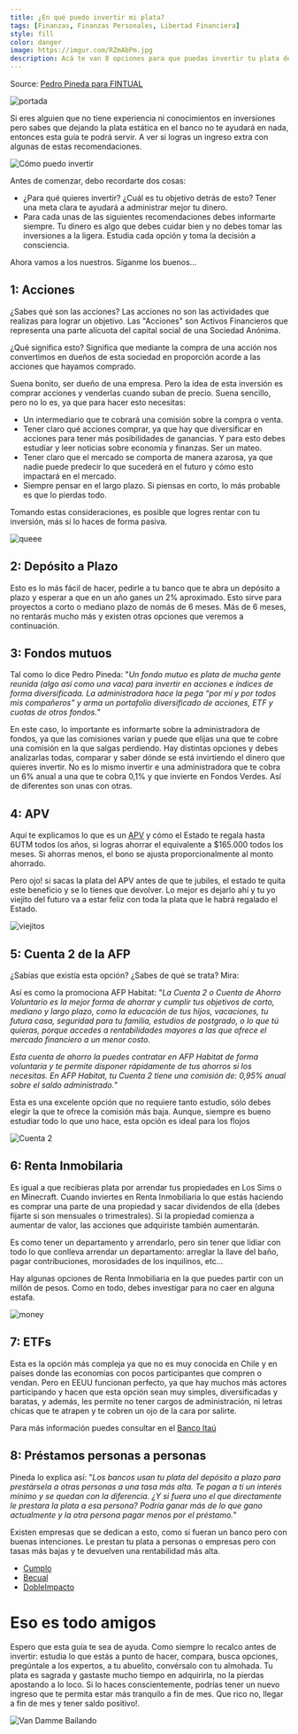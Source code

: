 ```yaml
---
title: ¿En qué puedo invertir mi plata?
tags: [Finanzas, Finanzas Personales, Libertad Financiera]
style: fill
color: danger
image: https://imgur.com/RZmAbPm.jpg
description: Acá te van 8 opciones para que puedas invertir tu plata de forma segura
---
```


Source: [Pedro Pineda para FINTUAL](https://edu.fintual.cl/en-qu%C3%A9-invertir-mi-plata-c4be6a63a881/)

![portada](https://imgur.com/RZmAbPm.jpg)

Si eres alguien que no tiene experiencia ni conocimientos en inversiones pero sabes que dejando la plata estática en el banco no te ayudará en nada, entonces esta guía te podrá servir. A ver si logras un ingreso extra con algunas de estas recomendaciones.

![Cómo puedo invertir](https://media.giphy.com/media/3ohjV1wV5q38uFVjG0/giphy.gif)

Antes de comenzar, debo recordarte dos cosas:

- ¿Para qué quieres invertir? ¿Cuál es tu objetivo detrás de esto? Tener una meta clara te ayudará a administrar mejor tu dinero.
- Para cada unas de las siguientes recomendaciones debes informarte siempre. Tu dinero es algo que debes cuidar bien y no debes tomar las inversiones a la ligera. Estudia cada opción y toma la decisión a consciencia.

Ahora vamos a los nuestros. Síganme los buenos...

## 1: Acciones

¿Sabes qué son las acciones? Las acciones no son las actividades que realizas para lograr un objetivo. Las "Acciones" son Activos Financieros que representa una parte alícuota del capital social de una Sociedad Anónima.

¿Qué significa esto? Significa que mediante la compra de una acción nos convertimos en dueños de esta sociedad en proporción acorde a las acciones que hayamos comprado.

Suena bonito, ser dueño de una empresa. Pero la idea de esta inversión es comprar acciones y venderlas cuando suban de precio.
Suena sencillo, pero no lo es, ya que para hacer esto necesitas:

- Un intermediario que te cobrará una comisión sobre la compra o venta.
- Tener claro qué acciones comprar, ya que hay que diversificar en acciones para tener más posibilidades de ganancias. Y para esto debes estudiar y leer noticias sobre economía y finanzas. Ser un mateo.
- Tener claro que el mercado se comporta de manera azarosa, ya que nadie puede predecir lo que sucederá en el futuro y cómo esto impactará en el mercado.
- Siempre pensar en el largo plazo. Si piensas en corto, lo más probable es que lo pierdas todo.

Tomando estas consideraciones, es posible que logres rentar con tu inversión, más si lo haces de forma pasiva.

![queee](https://insdrcdn.com/media/attachments/b/69/114b0369b.gif)


## 2: Depósito a Plazo

Esto es lo más fácil de hacer, pedirle a tu banco que te abra un depósito a plazo y esperar a que en un año ganes un 2% aproximado. Esto sirve para proyectos a corto o mediano plazo de nomás de 6 meses. Más de 6 meses, no rentarás mucho más y existen otras opciones que veremos a continuación.


## 3: Fondos mutuos

Tal como lo dice Pedro Pineda: "*Un fondo mutuo es plata de mucha gente reunida (algo así como una vaca) para invertir en acciones e índices de forma diversificada. La administradora hace la pega “por mí y por todos mis compañeros” y arma un portafolio diversificado de acciones, ETF y cuotas de otros fondos.*"

En este caso, lo importante es informarte sobre la administradora de fondos, ya que las comisiones varían y puede que elijas una que te cobre una comisión en la que salgas perdiendo. Hay distintas opciones y debes analizarlas todas, comparar y saber dónde se está invirtiendo el dinero que quieres invertir. No es lo mismo invertir e una administradora que te cobra un 6% anual a una que te cobra 0,1% y que invierte en Fondos Verdes. Así de diferentes son unas con otras.


## 4: APV

Aquí te explicamos lo que es un [APV](https://www.tiocripto.com/blog/que-es-una-APV) y cómo el Estado te regala hasta 6UTM todos los años, si logras ahorrar el equivalente a $165.000 todos los meses. Si ahorras menos, el bono se ajusta proporcionalmente al monto ahorrado.

Pero ojo! si sacas la plata del APV antes de que te jubiles, el estado te quita este beneficio y se lo tienes que devolver. Lo mejor es dejarlo ahí y tu yo viejito del futuro va a estar feliz con toda la plata que le habrá regalado el Estado.

![viejitos](https://media1.tenor.com/images/51e9ab98bf024d65779e17d6819432eb/tenor.gif?itemid=9315430)

## 5: Cuenta 2 de la AFP

¿Sabías que existía esta opción? ¿Sabes de qué se trata? Mira:

Así es como la promociona AFP Habitat: "*La Cuenta 2 o Cuenta de Ahorro Voluntario es la mejor forma de ahorrar y cumplir tus objetivos de corto, mediano y largo plazo, como la educación de tus hijos, vacaciones, tu futura casa, seguridad para tu familia, estudios de postgrado, o lo que tú quieras, porque accedes a rentabilidades mayores a las que ofrece el mercado financiero a un menor costo.*

*Esta cuenta de ahorro la puedes contratar en AFP Habitat de forma voluntaria y te permite disponer rápidamente de tus ahorros si los necesitas. En AFP Habitat, tu Cuenta 2 tiene una comisión de: 0,95% anual sobre el saldo administrado.*"

Esta es una excelente opción que no requiere tanto estudio, sólo debes elegir la que te ofrece la comisión más baja. Aunque, siempre es bueno estudiar todo lo que uno hace, esta opción es ideal para los flojos

![Cuenta 2](https://arc-anglerfish-arc2-prod-copesa.s3.amazonaws.com/public/OI7WIZAY6NDH7AQHHZ2NLXTCX4.jpg)

## 6: Renta Inmobilaria

Es igual a que recibieras plata por arrendar tus propiedades en Los Sims o en Minecraft. Cuando inviertes en Renta Inmobiliaria lo que estás haciendo es comprar una parte de una propiedad y sacar dividendos de ella (debes fijarte si son mensuales o trimestrales). Si la propiedad comienza a aumentar de valor, las acciones que adquiriste también aumentarán.

Es como tener un departamento y arrendarlo, pero sin tener que lidiar con todo lo que conlleva arrendar un departamento: arreglar la llave del baño, pagar contribuciones, morosidades de los inquilinos, etc...

Hay algunas opciones de Renta Inmobiliaria en la que puedes partir con un millón de pesos. Como en todo, debes investigar para no caer en alguna estafa.

![money](https://fazewp-fazemediainc.netdna-ssl.com/cms/wp-content/uploads/2015/06/counting-money-gif-3.gif)

## 7: ETFs

Esta es la opción más compleja ya que no es muy conocida en Chile y en países donde las economías con pocos participantes que compren o vendan. Pero en EEUU funcionan perfecto, ya que hay muchos más actores participando y hacen que esta opción sean muy simples, diversificadas y baratas, y además, les permite no tener cargos de administración, ni letras chicas que te atrapen y te cobren un ojo de la cara por salirte.

Para más información puedes consultar en el [Banco Itaú](https://banco.itau.cl/wps/portal/BICPublico/productos/parausted/inversiones-cb/fondos-mutuos/06_fondos%20de%20indice/05_fondos_de_indice/!ut/p/z1/tVRBk5owGP0r2wNHTCAJQm-O69g6KnV33NVcGBICpoWEhajrv28Ye9lWpR2nOTDkzfe-j5f3AqBgA6hKD7JIjdQqLe1-S4OExEsUxS_RCn5bjOEIPc4f13DpwxiB148FcRxG8OtsPJ-uVks0ecaA3uCHw9_5fxbQO-ZPp_5d_NWc_B0fXlkj2Md_ARRQrkxtdmAr2oRrZYQyLZPcgfaR1HtWdu9SHUTTWldE68Bcq0y3SbU3e223MEjOyEMmHqTKJBcWJL_AJBPJGexm1VxmYBvhwE8xZC7GGXIx4chNvYC43MsjMkQeDFDe4439eHpb-ms3r-d0-3rc7DAN-wq6APRFcGtlDq8WYJvRgxRHsFa6qeyVeP7HU_wCwawvBfaaye9vb3Rks9AF4N2AzX8Pgx3qN4vxorByUrNzpco12FygW_AC3YoqSs3OP4mRYii0jRqRi0Y0g31j4Z0xdfvZgQ48Ho-DQuuiFAOuKwdeoux0a1V_rOzxJvaue-ORwM9wKNwhI9YghJkbeX7m-pwTxiPCPWv9rC8bdxgD6mrdrSpEJ_fH0yRfTBCm7PQenlB5qMYsPB0__QQwAmxm/dz/d5/L2dBISEvZ0FBIS9nQSEh/)

## 8: Préstamos personas a personas

Pineda lo explica así: "*Los bancos usan tu plata del depósito a plazo para prestársela a otras personas a una tasa más alta. Te pagan a ti un interés mínimo y se quedan con la diferencia. ¿Y si fuera uno el que directamente le prestara la plata a esa persona? Podría ganar más de lo que gano actualmente y la otra persona pagar menos por el préstamo.*"

Existen empresas que se dedican a esto, como si fueran un banco pero con buenas intenciones. Le prestan tu plata a personas o empresas pero con tasas más bajas y te devuelven una rentabilidad más alta.

- [Cumplo](https://www.cumplo.cl/que-es-cumplo)
- [Becual](https://www.becual.com/)
- [DobleImpacto](https://www.dobleimpacto.cl/)


# Eso es todo amigos

Espero que esta guía te sea de ayuda. Como siempre lo recalco antes de invertir: estudia lo que estás a punto de hacer, compara, busca opciones, pregúntale a los expertos, a tu abuelito, convérsalo con tu almohada. Tu plata es sagrada y gastaste mucho tiempo en adquirirla, no la pierdas apostando a lo loco. Si lo haces conscientemente, podrías tener un nuevo ingreso que te permita estar más tranquilo a fin de mes. Que rico no, llegar a fin de mes y tener saldo positivo!.

![Van Damme Bailando](https://i.pinimg.com/originals/1e/66/42/1e66428dfe49b500df8567a9341724dd.gif)
